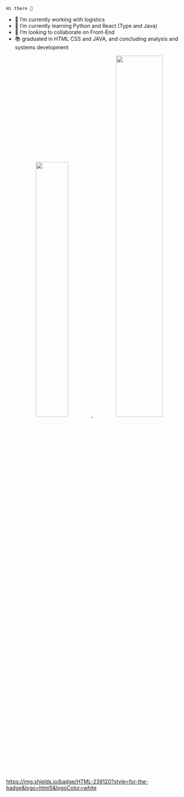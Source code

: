 
    Hi there 👋


- 🔭 I’m currently working with logistics
- 🌱 I’m currently learning Python and React (Type and Java)
- 👯 I’m looking to collaborate on Front-End
- 📚 graduated in HTML CSS and JAVA, and concluding analysis and systems development
<div align="center">
  <a href="https://github.com/gabrielsaquette">
  <img height="42%" src="https://github-readme-stats.vercel.app/api?username=gabrielsaquette&show_icons=true&theme=dracula&include_all_commits=true&count_private=true"/>
  <img height="50%" src="https://github-readme-stats.vercel.app/api/top-langs/?username=gabrielsaquette&layout=compact&langs_count=7&theme=dracula"/>
 </div>
    <div>
        https://img.shields.io/badge/HTML-239120?style=for-the-badge&logo=html5&logoColor=white
    </div>
